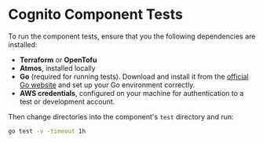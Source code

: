 # Cognito Component Tests

To run the component tests, ensure that you the following dependencies are installed:

- **Terraform** or **OpenTofu**
- **Atmos**, installed locally
- **Go** (required for running tests). Download and install it from the [official Go website](https://go.dev/) and set up your Go environment correctly.
- **AWS credentials**, configured on your machine for authentication to a test or development account.

Then change directories into the component's `test` directory and run:

```sh
go test -v -timeout 1h
```
